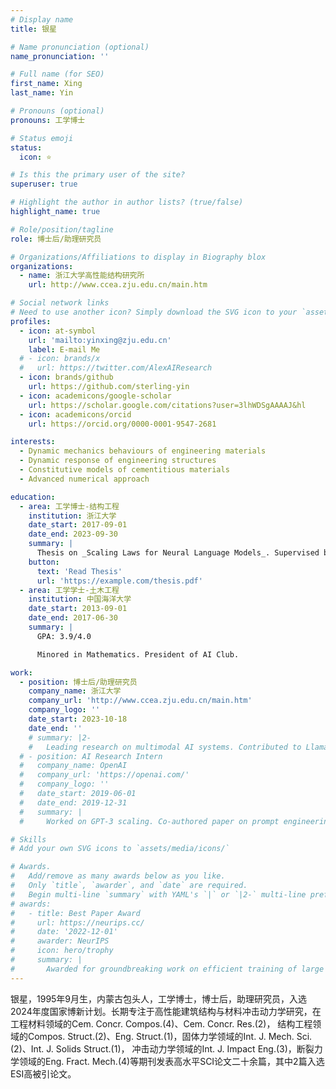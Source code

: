 ```yaml
---
# Display name
title: 银星

# Name pronunciation (optional)
name_pronunciation: ''

# Full name (for SEO)
first_name: Xing
last_name: Yin

# Pronouns (optional)
pronouns: 工学博士

# Status emoji
status:
  icon: ⭐

# Is this the primary user of the site?
superuser: true

# Highlight the author in author lists? (true/false)
highlight_name: true

# Role/position/tagline
role: 博士后/助理研究员

# Organizations/Affiliations to display in Biography blox
organizations:
  - name: 浙江大学高性能结构研究所
    url: http://www.ccea.zju.edu.cn/main.htm

# Social network links
# Need to use another icon? Simply download the SVG icon to your `assets/media/icons/` folder.
profiles:
  - icon: at-symbol
    url: 'mailto:yinxing@zju.edu.cn'
    label: E-mail Me
  # - icon: brands/x
  #   url: https://twitter.com/AlexAIResearch
  - icon: brands/github
    url: https://github.com/sterling-yin
  - icon: academicons/google-scholar
    url: https://scholar.google.com/citations?user=3lhWDSgAAAAJ&hl
  - icon: academicons/orcid
    url: https://orcid.org/0000-0001-9547-2681

interests:
  - Dynamic mechanics behaviours of engineering materials
  - Dynamic response of engineering structures
  - Constitutive models of cementitious materials
  - Advanced numerical approach

education:
  - area: 工学博士-结构工程
    institution: 浙江大学
    date_start: 2017-09-01
    date_end: 2023-09-30
    summary: |
      Thesis on _Scaling Laws for Neural Language Models_. Supervised by Prof. Andrew Ng. Published 5 papers in NeurIPS and ICML, with 2 best paper awards.
    button:
      text: 'Read Thesis'
      url: 'https://example.com/thesis.pdf'
  - area: 工学学士-土木工程
    institution: 中国海洋大学
    date_start: 2013-09-01
    date_end: 2017-06-30
    summary: |
      GPA: 3.9/4.0

      Minored in Mathematics. President of AI Club.

work:
  - position: 博士后/助理研究员
    company_name: 浙江大学
    company_url: 'http://www.ccea.zju.edu.cn/main.htm'
    company_logo: ''
    date_start: 2023-10-18
    date_end: ''
    # summary: |2-
    #   Leading research on multimodal AI systems. Contributed to Llama 2 and other open-source models. 50+ citations in 3 years.
  # - position: AI Research Intern
  #   company_name: OpenAI
  #   company_url: 'https://openai.com/'
  #   company_logo: ''
  #   date_start: 2019-06-01
  #   date_end: 2019-12-31
  #   summary: |
  #     Worked on GPT-3 scaling. Co-authored paper on prompt engineering.

# Skills
# Add your own SVG icons to `assets/media/icons/`

# Awards.
#   Add/remove as many awards below as you like.
#   Only `title`, `awarder`, and `date` are required.
#   Begin multi-line `summary` with YAML's `|` or `|2-` multi-line prefix and indent 2 spaces below.
# awards:
#   - title: Best Paper Award
#     url: https://neurips.cc/
#     date: '2022-12-01'
#     awarder: NeurIPS
#     icon: hero/trophy
#     summary: |
#       Awarded for groundbreaking work on efficient training of large models.
---
```


银星，1995年9月生，内蒙古包头人，工学博士，博士后，助理研究员，入选2024年度国家博新计划。长期专注于高性能建筑结构与材料冲击动力学研究，在工程材料领域的Cem. Concr. Compos.(4)、Cem. Concr. Res.(2)， 结构工程领域的Compos. Struct.(2)、Eng. Struct.(1)，固体力学领域的Int. J. Mech. Sci.(2)、Int. J. Solids Struct.(1)， 冲击动力学领域的Int. J. Impact Eng.(3)，断裂力学领域的Eng. Fract. Mech.(4)等期刊发表高水平SCI论文二十余篇，其中2篇入选ESI高被引论文。

